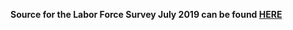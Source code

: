 **Source for the Labor Force Survey July 2019 can be found [HERE](https://drive.google.com/file/d/1H7Nh7zOgdoRtCIaCl_j3rfOLWS8JEanG/view)**
